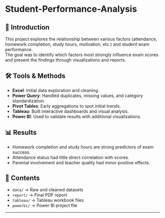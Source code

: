 # Student-Performance-Analysis

## 📌 Introduction
This project explores the relationship between various factors (attendance, homework completion, study hours, motivation, etc.) and student exam performance.  
The goal was to identify which factors most strongly influence exam scores and present the findings through visualizations and reports.

## 🛠️ Tools & Methods
- **Excel**: Initial data exploration and cleaning.  
- **Power Query**: Handled duplicates, missing values, and category standardization.  
- **Pivot Tables**: Early aggregations to spot initial trends.  
- **Tableau**: Built interactive dashboards and visual analysis.  
- **Power BI**: Used to validate results with additional visualizations.  

## 📊 Results
- Homework completion and study hours are strong predictors of exam success.  
- Attendance status had little direct correlation with scores.  
- Parental involvement and teacher quality had minor positive effects.  

## 📂 Contents
- `data/` → Raw and cleaned datasets  
- `report/` → Final PDF report  
- `tableau/` → Tableau workbook files  
- `powerbi/` → Power BI project file  

---
